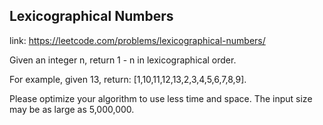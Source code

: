 ## Lexicographical Numbers 
link: <https://leetcode.com/problems/lexicographical-numbers/>

Given an integer n, return 1 - n in lexicographical order.



For example, given 13, return: [1,10,11,12,13,2,3,4,5,6,7,8,9].



Please optimize your algorithm to use less time and space. The input size may be as large as 5,000,000.
